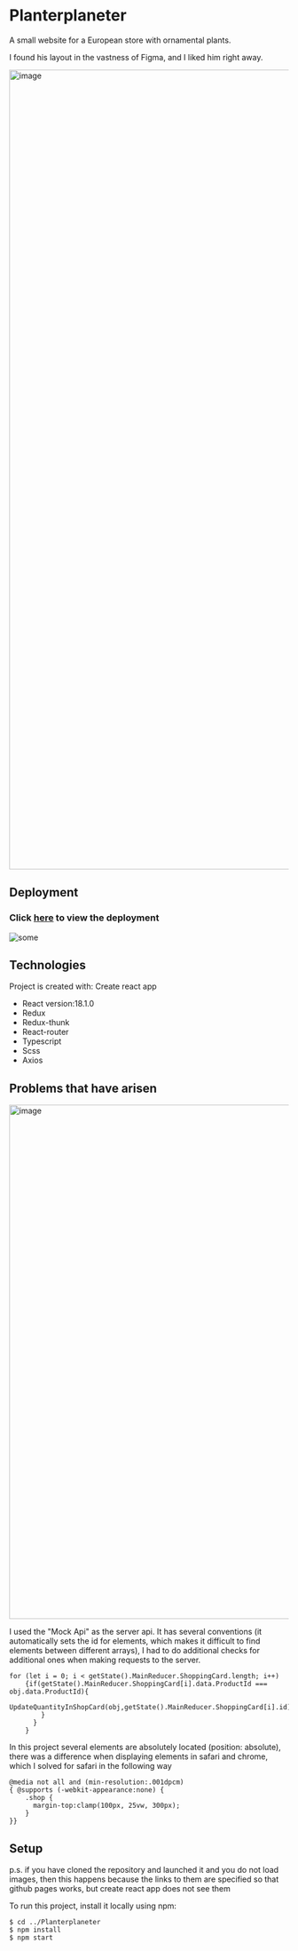 # Planterplaneter

A small website for a European store with ornamental plants.
<p>I found his layout in the vastness of Figma, and I liked him right away.</p>
<img width="1440" alt="image" src="https://user-images.githubusercontent.com/92833239/172631829-91708094-9e69-423f-a4b2-37692ad092f7.png">

## Deployment
### Click [here](https://gagarin-one.github.io/Planterplaneter/) to view the deployment


![some](https://media.giphy.com/media/kD3qpN0pnc58KsAQoE/giphy.gif)
## Technologies
Project is created with:
  Create react app
* React version:18.1.0
* Redux 
* Redux-thunk
* React-router
* Typescript
* Scss
* Axios
## Problems that have arisen
<img width="926" alt="image" src="https://user-images.githubusercontent.com/92833239/172647077-8904c542-4e64-4dcd-adcd-eeefc1431b72.png">
<p>I used the "Mock Api" as the server api. It has several conventions (it automatically sets the id for elements, which makes it difficult to find elements between different arrays), I had to do additional checks for additional ones when making requests to the server.</p>


```
for (let i = 0; i < getState().MainReducer.ShoppingCard.length; i++)
    {if(getState().MainReducer.ShoppingCard[i].data.ProductId === obj.data.ProductId){
      UpdateQuantityInShopCard(obj,getState().MainReducer.ShoppingCard[i].id)
        }
      }
    }
```

<p>In this project several elements are absolutely located (position: absolute), there was a difference when displaying elements in safari and chrome, which I solved for safari in the following way</p>	

```
@media not all and (min-resolution:.001dpcm)
{ @supports (-webkit-appearance:none) {
    .shop { 
      margin-top:clamp(100px, 25vw, 300px);
    }
}}
```

## Setup
p.s. if you have cloned the repository and launched it and you do not load images, then this happens because the links to them are specified so that github pages works, but create react app does not see them

To run this project, install it locally using npm:

```
$ cd ../Planterplaneter
$ npm install
$ npm start
```
